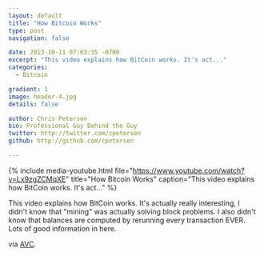 ```yaml
---
layout: default
title: "How Bitcoin Works"
type: post
navigation: false

date: 2013-10-11 07:03:35 -0700
excerpt: "This video explains how BitCoin works. It's act..."
categories:
  - Bitcoin

gradient: 1
image: header-4.jpg
details: false

author: Chris Petersen
bio: Professional Guy Behind the Guy
twitter: http://twitter.com/cpetersen
github: http://github.com/cpetersen

---
```


{% include media-youtube.html file="https://www.youtube.com/watch?v=Lx9zgZCMqXE" title="How Bitcoin Works" caption="This video explains how BitCoin works. It's act..." %}

This video explains how BitCoin works. It's actually really interesting, I didn't know that "mining" was actually solving block problems. I also didn't know that balances are computed by rerunning every transaction EVER. Lots of good information in here. 

 via  [﻿AVC](http://www.avc.com/a_vc/2013/10/video-of-the-week-bitcoin-under-the-hood.html). 
